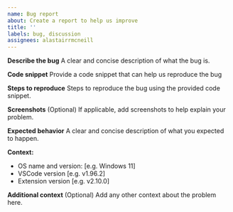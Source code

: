 ```yaml
---
name: Bug report
about: Create a report to help us improve
title: ''
labels: bug, discussion
assignees: alastairrmcneill
---
```


**Describe the bug**
A clear and concise description of what the bug is.

**Code snippet**
Provide a code snippet that can help us reproduce the bug

**Steps to reproduce**
Steps to reproduce the bug using the provided code snippet.

**Screenshots** (Optional)
If applicable, add screenshots to help explain your problem.

**Expected behavior**
A clear and concise description of what you expected to happen.

**Context:**

- OS name and version: [e.g. Windows 11]
- VSCode version [e.g. v1.96.2]
- Extension version [e.g. v2.10.0]

**Additional context** (Optional)
Add any other context about the problem here.
